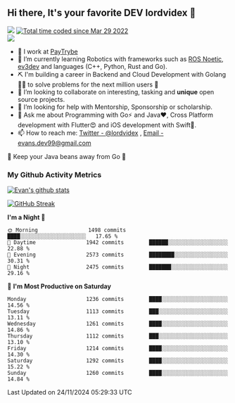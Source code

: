 ## Hi there, It's your favorite DEV lordvidex 👋
<img src="https://komarev.com/ghpvc/?username=lordvidex&label=Views&color=blue&style=plastic" /> <a href="https://wakatime.com/@0e56db35-d16b-410a-acc0-4085055304bf"><img src="https://wakatime.com/badge/user/0e56db35-d16b-410a-acc0-4085055304bf.svg" alt="Total time coded since Mar 29 2022" /></a>  
![](https://github-profile-trophy.vercel.app/?username=lordvidex)
- 🔭 I work at [PayTrybe](https://www.paytrybe.com)
- 🌱 I’m currently learning Robotics with frameworks such as [ROS Noetic](ros.org), [ev3dev](www.ev3dev.org) and languages (C++, Python, Rust and Go).
- ⛏️ I'm building a career in Backend and Cloud Development with Golang 🧙🏼 to solve problems for the next million users 🤌
- 👯 I’m looking to collaborate on interesting, tasking and **unique** open source projects.
- 🤔 I’m looking for help with Mentorship, Sponsorship or scholarship.
- 💬 Ask me about Programming with Go⚡️ and Java❤️, Cross Platform development with Flutter😍 and iOS development with Swift🚀.
- 📫 How to reach me: [Twitter - @lordvidex](https://twitter.com/lordvidex) , [Email - evans.dev99@gmail.com](mailto:evans.dev99@gmail.com?body=Hello%20Evans,)
  
    
🎤 Keep your Java beans away from Go 🌚
  
  
### My Github Activity Metrics
<div>
<!-- <a href="https://github.com/lordvidex">
  <img src="https://github-readme-stats.vercel.app/api/top-langs/?username=lordvidex&theme=light" />
</a>    -->
<!-- [![Top Langs](https://github-readme-stats.vercel.app/api/top-langs/?username=lordvidex)](https://github.com/lordvidex/)  -->
<a href="https://github.com/lordvidex">
 <img src="https://github-readme-stats.vercel.app/api?username=lordvidex&show_icons=true&theme=light&line_height=27" alt="Evan's github stats"/>
</a>
</div>

[![GitHub Streak](https://github-readme-streak-stats.herokuapp.com?user=lordvidex&theme=github-dark&hide_border=true)](https://git.io/streak-stats)

<!--
  <a href="https://github.com/iampawan/FlutterExampleApps">
    <img align="center" src="https://github-readme-stats.vercel.app/api/pin/?username=iampawan&repo=FlutterExampleApps&theme=light" />

  </a>
  <a href="https://github.com/iampawan/VelocityX">
   <img align="center" src="https://github-readme-stats.vercel.app/api/pin/?username=iampawan&repo=VelocityX&theme=light" />
  </a>
-->
<!--START_SECTION:waka-->
**I'm a Night 🦉** 

```text
🌞 Morning                1498 commits        ████░░░░░░░░░░░░░░░░░░░░░   17.65 % 
🌆 Daytime                1942 commits        ██████░░░░░░░░░░░░░░░░░░░   22.88 % 
🌃 Evening                2573 commits        ████████░░░░░░░░░░░░░░░░░   30.31 % 
🌙 Night                  2475 commits        ███████░░░░░░░░░░░░░░░░░░   29.16 % 
```
📅 **I'm Most Productive on Saturday** 

```text
Monday                   1236 commits        ████░░░░░░░░░░░░░░░░░░░░░   14.56 % 
Tuesday                  1113 commits        ███░░░░░░░░░░░░░░░░░░░░░░   13.11 % 
Wednesday                1261 commits        ████░░░░░░░░░░░░░░░░░░░░░   14.86 % 
Thursday                 1112 commits        ███░░░░░░░░░░░░░░░░░░░░░░   13.10 % 
Friday                   1214 commits        ████░░░░░░░░░░░░░░░░░░░░░   14.30 % 
Saturday                 1292 commits        ████░░░░░░░░░░░░░░░░░░░░░   15.22 % 
Sunday                   1260 commits        ████░░░░░░░░░░░░░░░░░░░░░   14.84 % 
```



 Last Updated on 24/11/2024 05:29:33 UTC
<!--END_SECTION:waka-->
